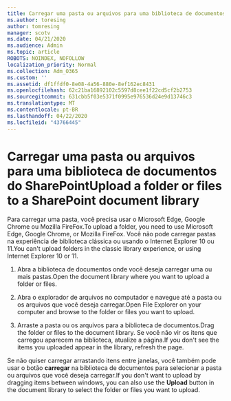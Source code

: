 ```yaml
---
title: Carregar uma pasta ou arquivos para uma biblioteca de documentos
ms.author: toresing
author: tomresing
manager: scotv
ms.date: 04/21/2020
ms.audience: Admin
ms.topic: article
ROBOTS: NOINDEX, NOFOLLOW
localization_priority: Normal
ms.collection: Adm_O365
ms.custom: ''
ms.assetid: df1ffdf0-8e08-4a56-880e-8ef162ec8431
ms.openlocfilehash: 62c21ba16892102c5597d8cee1f22cd5cf2b2753
ms.sourcegitcommit: 631cbb5f03e5371f0995e976536d24e9d13746c3
ms.translationtype: MT
ms.contentlocale: pt-BR
ms.lasthandoff: 04/22/2020
ms.locfileid: "43766445"
---
```

# <a name="upload-a-folder-or-files-to-a-sharepoint-document-library"></a><span data-ttu-id="14109-102">Carregar uma pasta ou arquivos para uma biblioteca de documentos do SharePoint</span><span class="sxs-lookup"><span data-stu-id="14109-102">Upload a folder or files to a SharePoint document library</span></span>

<span data-ttu-id="14109-103">Para carregar uma pasta, você precisa usar o Microsoft Edge, Google Chrome ou Mozilla FireFox.</span><span class="sxs-lookup"><span data-stu-id="14109-103">To upload a folder, you need to use Microsoft Edge, Google Chrome, or Mozilla FireFox.</span></span> <span data-ttu-id="14109-104">Você não pode carregar pastas na experiência de biblioteca clássica ou usando o Internet Explorer 10 ou 11.</span><span class="sxs-lookup"><span data-stu-id="14109-104">You can't upload folders in the classic library experience, or using Internet Explorer 10 or 11.</span></span>
  
1. <span data-ttu-id="14109-105">Abra a biblioteca de documentos onde você deseja carregar uma ou mais pastas.</span><span class="sxs-lookup"><span data-stu-id="14109-105">Open the document library where you want to upload a folder or files.</span></span>
    
2. <span data-ttu-id="14109-106">Abra o explorador de arquivos no computador e navegue até a pasta ou os arquivos que você deseja carregar.</span><span class="sxs-lookup"><span data-stu-id="14109-106">Open File Explorer on your computer and browse to the folder or files you want to upload.</span></span>
    
3. <span data-ttu-id="14109-107">Arraste a pasta ou os arquivos para a biblioteca de documentos.</span><span class="sxs-lookup"><span data-stu-id="14109-107">Drag the folder or files to the document library.</span></span> <span data-ttu-id="14109-108">Se você não vir os itens que carregou aparecem na biblioteca, atualize a página.</span><span class="sxs-lookup"><span data-stu-id="14109-108">If you don't see the items you uploaded appear in the library, refresh the page.</span></span> 
    
<span data-ttu-id="14109-109">Se não quiser carregar arrastando itens entre janelas, você também pode usar o botão **carregar** na biblioteca de documentos para selecionar a pasta ou arquivos que você deseja carregar.</span><span class="sxs-lookup"><span data-stu-id="14109-109">If you don't want to upload by dragging items between windows, you can also use the **Upload** button in the document library to select the folder or files you want to upload.</span></span> 
  

